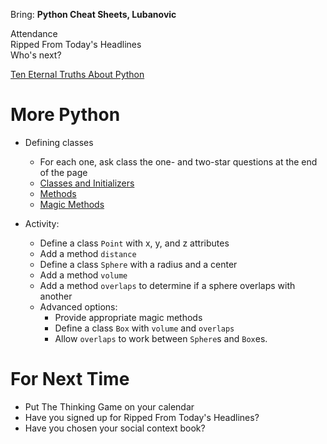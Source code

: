 Bring: **Python Cheat Sheets, Lubanovic**

Attendance  
Ripped From Today's Headlines  
Who's next?

[Ten Eternal Truths About Python](https://docs.google.com/presentation/d/1OQ7YHJqNgGblz9GVC6l80wyomk1NoFTfGqOBAzr-Mpc/edit?usp=sharing)

# More Python

* Defining classes
  * For each one, ask class the one- and two-star questions at the end of the page
  * [Classes and Initializers](https://github.com/alainkaegi/pythonorama/blob/main/oop/classes.md)
  * [Methods](https://github.com/alainkaegi/pythonorama/blob/main/oop/methods.md)
  * [Magic Methods](https://github.com/alainkaegi/pythonorama/blob/main/oop/magic.md)

* Activity:
  * Define a class `Point` with x, y, and z attributes
  * Add a method `distance`
  * Define a class `Sphere` with a radius and a center
  * Add a method `volume`
  * Add a method `overlaps` to determine if a sphere overlaps with another
  * Advanced options:
    * Provide appropriate magic methods
    * Define a class `Box` with `volume` and `overlaps`
    * Allow `overlaps` to work between `Sphere`s and `Box`es.

# For Next Time
* Put The Thinking Game on your calendar
* Have you signed up for Ripped From Today's Headlines?
* Have you chosen your social context book?
